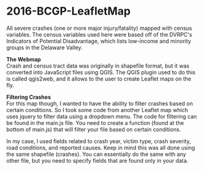 # 2016-BCGP-LeafletMap
All severe crashes (one or more major injury/fatality) mapped with census variables. The census variables used here were based off
of the DVRPC's Indicators of Potential Disadvantage, which lists low-income and minority groups in the Delaware Valley.

<strong>The Webmap</strong><br>
Crash and census tract data was originally in shapefile format, but it was converted into JavaScript files using QGIS.
The QGIS plugin used to do this is called qgis2web, and it allows to the user to create Leaflet maps on the fly.

<strong>Filtering Crashes</strong><br>
For this map though, I wanted to have the ability to filter crashes based on certain conditions. So I took some code from
another Leaflet map which uses jquery to filter data using a dropdown menu. The code for filtering can be found in the main.js file. You need to create a function (found at the bottom of main.js) that will filter your file based on certain conditions. 

In my case, I used fields related to crash year, victim type, crash severity, road conditions, and reported causes. Keep in mind this was all done using the same shapefile (crashes). You can essentially do the same with any other file, but you need to specify fields that are found only in your data.
